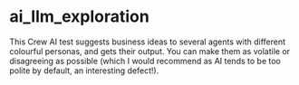 # ai_llm_exploration

This Crew AI test suggests business ideas to several agents with different colourful personas, and gets their output. You can make them as volatile or disagreeing as possible (which I would recommend as AI tends to be too polite by default, an interesting defect!). 
